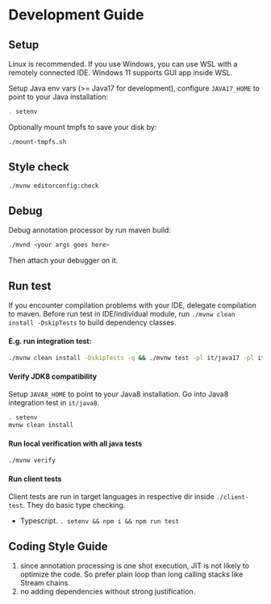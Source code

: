 # Development Guide

## Setup
Linux is recommended. If you use Windows, you can use WSL with a remotely connected IDE. Windows 11 supports GUI app inside WSL.

Setup Java env vars (>= Java17 for development), configure `JAVA17_HOME` to point to your Java installation:
```bash
. setenv
```
Optionally mount tmpfs to save your disk by:
```bash
./mount-tmpfs.sh
```

## Style check
```bash
./mvnw editorconfig:check
```

## Debug
Debug annotation processor by run maven build:
```bash
./mvnd <your args goes here>
```
Then attach your debugger on it.

## Run test
If you encounter compilation problems with your IDE, delegate compilation to maven.
Before run test in IDE/individual module, run `./mvnw clean install -DskipTests` to build dependency classes.

#### E.g. run integration test:
```bash
./mvnw clean install -DskipTests -q && ./mvnw test -pl it/java17 -pl it/java8
```

#### Verify JDK8 compatibility
Setup `JAVA8_HOME` to point to your Java8 installation. Go into Java8 integration test in `it/java8`.
```bash
. setenv
mvnw clean install
```

#### Run local verification with all java tests
```bash
./mvnw verify
```

#### Run client tests
Client tests are run in target languages in respective dir inside `./client-test`. They do basic type checking.
* Typescript. `. setenv && npm i && npm run test`


## Coding Style Guide
1. since annotation processing is one shot execution, JIT is not likely to optimize the code. So prefer plain loop than long calling stacks like Stream chains.
2. no adding dependencies without strong justification.
